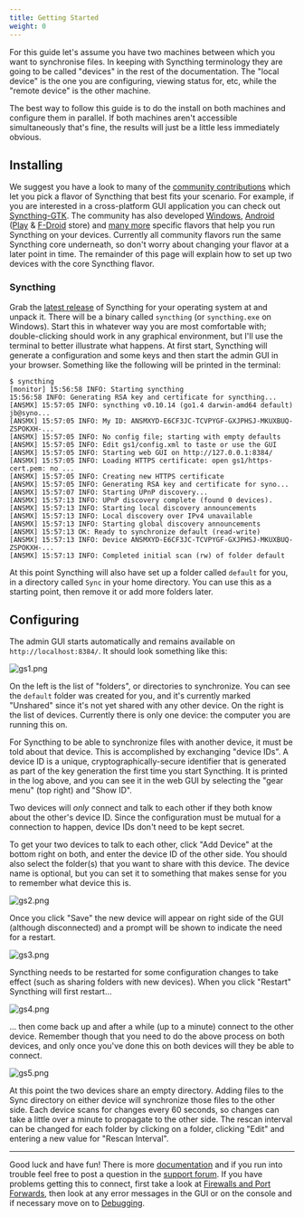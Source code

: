 ```yaml
---
title: Getting Started
weight: 0
---
```


For this guide let's assume you have two machines between which you want to synchronise files. In keeping with Syncthing terminology they are going to be called "devices" in the rest of the documentation. The "local device" is the one you are configuring, viewing status for, etc, while the "remote device" is the other machine.

The best way to follow this guide is to do the install on both machines and configure them in parallel. If both machines aren't accessible simultaneously that's fine, the results will just be a little less immediately obvious.

## Installing

We suggest you have a look to many of the [community contributions](http://docs.syncthing.net/users/contrib.html) which let you pick a flavor of Syncthing that best fits your scenario. For example, if you are interested in a cross-platform GUI application you can check out [Syncthing-GTK](https://github.com/syncthing/syncthing-gtk). The community has also developed [Windows](http://docs.syncthing.net/users/contrib.html#windows), [Android](http://docs.syncthing.net/users/contrib.html#android) ([Play](https://play.google.com/store/apps/details?id=com.nutomic.syncthingandroid&hl=nl_BE) & [F-Droid](https://f-droid.org/repository/browse/?fdfilter=syncthing&fdid=com.nutomic.syncthingandroid) store) and [many more](http://docs.syncthing.net/users/contrib.html) specific flavors that help you run Syncthing on your devices. Currently all community flavors run the same Syncthing core underneath, so don't worry about changing your flavor at a later point in time. The remainder of this page will explain how to set up two devices with the core Syncthing flavor.

### Syncthing

Grab the [latest release](https://github.com/syncthing/syncthing/releases/latest) of Syncthing for your operating system at  and unpack it. There will be a binary called `syncthing` (or `syncthing.exe` on Windows). Start this in whatever way you are most comfortable with; double-clicking should work in any graphical environment, but I'll use the terminal to better illustrate what happens. At first start, Syncthing will generate a configuration and some keys and then start the admin GUI in your browser. Something like the following will be printed in the terminal:

```
$ syncthing
[monitor] 15:56:58 INFO: Starting syncthing
15:56:58 INFO: Generating RSA key and certificate for syncthing...
[ANSMX] 15:57:05 INFO: syncthing v0.10.14 (go1.4 darwin-amd64 default) jb@syno...
[ANSMX] 15:57:05 INFO: My ID: ANSMXYD-E6CF3JC-TCVPYGF-GXJPHSJ-MKUXBUQ-ZSPOKXH-...
[ANSMX] 15:57:05 INFO: No config file; starting with empty defaults
[ANSMX] 15:57:05 INFO: Edit gs1/config.xml to taste or use the GUI
[ANSMX] 15:57:05 INFO: Starting web GUI on http://127.0.0.1:8384/
[ANSMX] 15:57:05 INFO: Loading HTTPS certificate: open gs1/https-cert.pem: no ...
[ANSMX] 15:57:05 INFO: Creating new HTTPS certificate
[ANSMX] 15:57:05 INFO: Generating RSA key and certificate for syno...
[ANSMX] 15:57:07 INFO: Starting UPnP discovery...
[ANSMX] 15:57:13 INFO: UPnP discovery complete (found 0 devices).
[ANSMX] 15:57:13 INFO: Starting local discovery announcements
[ANSMX] 15:57:13 INFO: Local discovery over IPv4 unavailable
[ANSMX] 15:57:13 INFO: Starting global discovery announcements
[ANSMX] 15:57:13 OK: Ready to synchronize default (read-write)
[ANSMX] 15:57:13 INFO: Device ANSMXYD-E6CF3JC-TCVPYGF-GXJPHSJ-MKUXBUQ-ZSPOKXH-...
[ANSMX] 15:57:13 INFO: Completed initial scan (rw) of folder default
```

At this point Syncthing will also have set up a folder called `default` for you, in a directory called `Sync` in your home directory. You can use this as a starting point, then remove it or add more folders later.

## Configuring

The admin GUI starts automatically and remains available on `http://localhost:8384/`. It should look something like this:

![gs1.png](gs1.png)

On the left is the list of "folders", or directories to synchronize. You can see the `default` folder was created for you, and it's currently marked "Unshared" since it's not yet shared with any other device. On the right is the list of devices. Currently there is only one device: the computer you are running this on.

For Syncthing to be able to synchronize files with another device, it must be told about that device. This is accomplished by exchanging "device IDs". A device ID is a unique, cryptographically-secure identifier that is generated as part of the key generation the first time you start Syncthing. It is printed in the log above, and you can see it in the web GUI by selecting the "gear menu" (top right) and "Show ID".

Two devices will *only* connect and talk to each other if they both know about the other's device ID. Since the configuration must be mutual for a connection to happen, device IDs don't need to be kept secret.

To get your two devices to talk to each other, click "Add Device" at the bottom right on both, and enter the device ID of the other side. You should also select the folder(s) that you want to share with this device. The device name is optional, but you can set it to something that makes sense for you to remember what device this is.

![gs2.png](gs2.png)

Once you click "Save" the new device will appear on right side of the GUI (although disconnected) and a prompt will be shown to indicate the need for a restart.

![gs3.png](gs3.png)

Syncthing needs to be restarted for some configuration changes to take effect (such as sharing folders with new devices). When you click "Restart" Syncthing will first restart&hellip;

![gs4.png](gs4.png)

&hellip; then come back up and after a while (up to a minute) connect to the other device. Remember though that you need to do the above process on both devices, and only once you've done this on both devices will they be able to connect.

![gs5.png](gs5.png)

At this point the two devices share an empty directory. Adding files to the Sync directory on either device will synchronize those files to the other side. Each device scans for changes every 60 seconds, so changes can take a little over a minute to propagate to the other side. The rescan interval can be changed for each folder by clicking on a folder, clicking "Edit" and entering a new value for "Rescan Interval".

---

Good luck and have fun! There is more [documentation](http://docs.syncthing.net/) and if you run into trouble feel free to post a question in the [support forum](http://forum.syncthing.net/category/support). If you have problems getting this to connect, first take a look at [Firewalls and Port Forwards](http://docs.syncthing.net/users/firewalls.html), then look at any error messages in the GUI or on the console and if necessary move on to [Debugging](http://docs.syncthing.net/dev/debugging.html).
